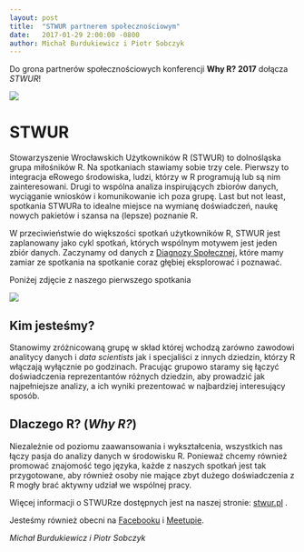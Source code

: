 ```yaml
---
layout: post
title:  "STWUR partnerem społecznościowym"
date:   2017-01-29 2:00:00 -0800
author: Michał Burdukiewicz i Piotr Sobczyk
---
```


Do grona partnerów społecznościowych konferencji **Why R? 2017** dołącza *STWUR*!

<img src="/blog/img/stwur.png">


# STWUR

Stowarzyszenie Wrocławskich Użytkowników R (STWUR) to dolnośląska grupa miłośników R. Na spotkaniach stawiamy sobie trzy cele. Pierwszy to integracja eRowego środowiska, ludzi, którzy w R programują lub są nim zainteresowani. Drugi to wspólna analiza inspirujących zbiorów danych, wyciąganie wniosków i komunikowanie ich poza grupę. Last but not least, spotkania STWURa to idealne miejsce na wymianę doświadczeń, naukę nowych pakietów i szansa na (lepsze) poznanie R. 

W przeciwieństwie do większości spotkań użytkowników R, STWUR jest zaplanowany jako cykl spotkań, których wspólnym motywem jest jeden zbiór danych. Zaczynamy od danych z [Diagnozy Społecznej](http://www.diagnoza.com/), które mamy zamiar ze spotkania na spotkanie coraz głębiej eksplorować i poznawać. 

Poniżej zdjęcie z naszego pierwszego spotkania

<img src="/blog/img/stwur.jpg">


## Kim jesteśmy?

Stanowimy zróżnicowaną grupę w skład której wchodzą zarówno zawodowi analitycy danych i *data scientists* jak i specjaliści z innych dziedzin, którzy R włączają wyłącznie po godzinach. Pracując grupowo staramy się łączyć doświadczenia reprezentantów różnych dziedzin, aby prowadzić jak najpełniejsze analizy, a ich wyniki prezentować w najbardziej interesujący sposób.

## Dlaczego R? (*Why R?*)

Niezależnie od poziomu zaawansowania i wykształcenia, wszystkich nas łączy pasja do analizy danych w środowisku R. Ponieważ chcemy również promować znajomość tego języka, każde z naszych spotkań jest tak przygotowane, aby również osoby nie mające zbyt dużego doświadczenia z R mogły brać aktywny udział we wspólnej pracy.

Więcej informacji o STWURze dostępnych jest na naszej stronie: [stwur.pl](www.stwur.pl) . 

Jesteśmy również obecni na [Facebooku](https://www.facebook.com/groups/stwur/) i [Meetupie](https://www.meetup.com/Wroclaw-R-Users-Group/).

*Michał Burdukiewicz i Piotr Sobczyk*


